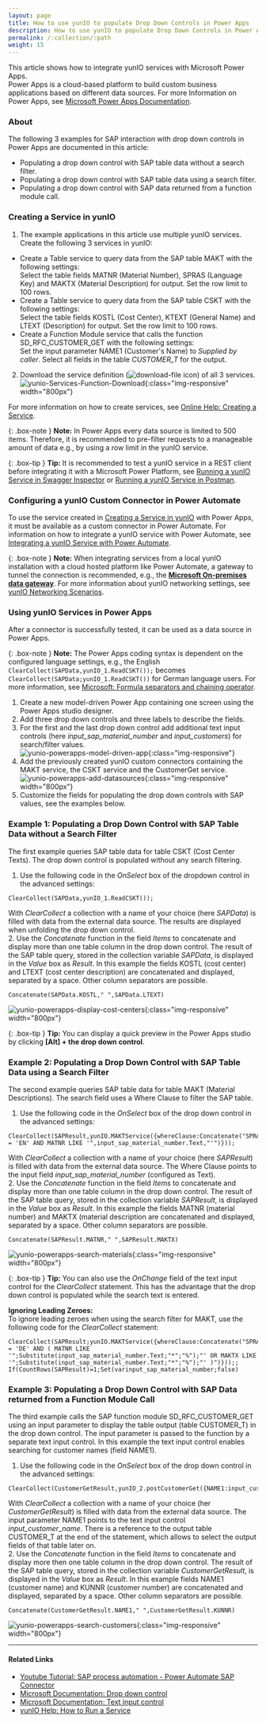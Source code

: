 ```yaml
---
layout: page
title: How to use yunIO to populate Drop Down Controls in Power Apps
description: How to use yunIO to populate Drop Down Controls in Power Apps with SAP data
permalink: /:collection/:path
weight: 15
---
```


This article shows how to integrate yunIO services with Microsoft Power Apps.<br>
Power Apps is a cloud-based platform to build custom business applications based on different data sources.
For more Information on Power Apps, see [Microsoft Power Apps Documentation](https://docs.microsoft.com/en-us/powerapps/).

### About
The following 3 examples for SAP interaction with drop down controls in Power Apps are documented in this article:
- Populating a drop down control with SAP table data without a search filter.
- Populating a drop down control with SAP table data using a search filter.
- Populating a drop down control with SAP data returned from a function module call. <!--- The input parameter\ search filter is provided by a separate input box.  -->


### Creating a Service in yunIO

1. The example applications in this article use multiple yunIO services. Create the following 3 services in yunIO: 
- Create a Table service to query data from the SAP table MAKT with the following settings:<br>
Select the table fields MATNR (Material Number), SPRAS (Language Key) and MAKTX (Material Description) for output. Set the row limit to 100 rows. <br>
- Create a Table service to query data from the SAP table CSKT with the following settings:<br>
Select the table fields KOSTL (Cost Center), KTEXT (General Name) and LTEXT (Description) for output. Set the row limit to 100 rows. <br>
- Create a Function Module service that calls the function SD_RFC_CUSTOMER_GET with the following settings:<br>
Set the input parameter NAME1 (Customer's Name) to *Supplied by caller*.
Select all fields in the table *CUSTOMER_T* for the output.<br>
2. Download the service definition (![download-file](/img/contents/yunio/download.png) icon) of all 3 services.<br>
![yunio-Services-Function-Download](/img/contents/yunio/yunio-run-services-function-download.png){:class="img-responsive" width="800px"}

For more information on how to create services, see [Online Help: Creating a Service](https://help.theobald-software.com/en/yunio/getting-started#creating-a-service).

{: .box-note }
**Note:** In Power Apps every data source is limited to 500 items. Therefore, it is recommended to pre-filter requests to a manageable amount of data e.g., by using a row limit in the yunIO service. 

{: .box-tip }
**Tip:** It is recommended to test a yunIO service in a REST client before integrating it with a Microsoft Power Platform, see [Running a yunIO Service in Swagger Inspector](https://kb.theobald-software.com/yunio/running-a-yunio-service-in-swagger-inspector) or [Running a yunIO Service in Postman](https://kb.theobald-software.com/yunio/running-a-yunio-service-in-postman). 


### Configuring a yunIO Custom Connector in Power Automate

To use the service created in [Creating a Service in yunIO](##creating-a-service-in-yunio) with Power Apps, it must be available as a custom connector in Power Automate. 
For information on how to integrate a yunIO service with Power Automate, see [Integrating a yunIO Service with Power Automate](https://kb.theobald-software.com/yunio/integrating-a-yunio-service-with-power-automate). 

{: .box-note }
**Note:** When integrating services from a local yunIO installation with a cloud hosted platform like Power Automate, a gateway to tunnel the connection is recommended, e.g., the [**Microsoft On-premises data gateway**](https://docs.microsoft.com/en-us/data-integration/gateway/).
For more information about yunIO networking settings, see [yunIO Networking Scenarios](https://kb.theobald-software.com/yunio/networking).

### Using yunIO Services in Power Apps

After a connector is successfully tested, it can be used as a data source in Power Apps. 

{: .box-note }
**Note:** The Power Apps coding syntax is dependent on the configured language settings, e.g., the English `ClearCollect(SAPData,yunIO_1.ReadCSKT());` becomes `ClearCollect(SAPData;yunIO_1.ReadCSKT())` for German language users. 
For more information, see [Microsoft: Formula separators and chaining operator](https://docs.microsoft.com/en-us/power-platform/power-fx/global#formula-separators-and-chaining-operator).

1. Create a new model-driven Power App containing one screen using the Power Apps studio designer.<br>
2. Add three drop down controls and three labels to describe the fields.
3. For the first and the last drop down control add additional text input controls (here *input_sap_material_number* and *input_customers*) for search/filter values. <br> 
![yunio-powerapps-model-driven-app](/img/contents/yunio/yunio_powerapps_modeldriven_app.png){:class="img-responsive"} 
4. Add the previously created yunIO custom connectors containing the MAKT service, the CSKT service and the CustomerGet service. <br>
![yunio-powerapps-add-datasources](/img/contents/yunio/yunio_powerapps_yunio_datasources.png){:class="img-responsive" width="800px"} 
5. Customize the fields for populating the drop down controls with SAP values, see the examples below. 

### Example 1: Populating a Drop Down Control with SAP Table Data without a Search Filter

The first example queries SAP table data for table CSKT (Cost Center Texts). The drop down control is populated without any search filtering.
1. Use the following code in the *OnSelect* box of the dropdown control in the advanced settings: 
```
ClearCollect(SAPData,yunIO_1.ReadCSKT());
```
With *ClearCollect* a collection with a name of your choice (here *SAPData*) is filled with data from the external data source.
The results are displayed when unfolding the drop down control.    
2. Use the *Concatenate* function in the field *Items* to concatenate and display more than one table column in the drop down control. 
The result of the SAP table query, stored in the collection variable *SAPData*, is displayed in the *Value* box as *Result*.
In this example the fields KOSTL (cost center) and LTEXT (cost center description) are concatenated and displayed, separated by a space. Other column separators are possible.
```
Concatenate(SAPData.KOSTL," ",SAPData.LTEXT)
```
![yunio-powerapps-display-cost-centers](/img/contents/yunio/yunio_powerapps_display_costcenters.png){:class="img-responsive" width="800px"} 

{: .box-tip }
**Tip:** You can display a quick preview in the Power Apps studio by clicking **[Alt] + the drop down control**.  

### Example 2: Populating a Drop Down Control with SAP Table Data using a Search Filter
The second example queries SAP table data for table MAKT (Material Descriptions). 
The search field uses a Where Clause to filter the SAP table. 

1. Use the following code in the *OnSelect* box of the drop down control in the advanced settings:
```
ClearCollect(SAPResult,yunIO.MAKTService({whereClause:Concatenate("SPRAS = 'EN' AND MATNR LIKE '",input_sap_material_number.Text,"'")}));
```
With *ClearCollect* a collection with a name of your choice (here *SAPResult*) is filled with data from the external data source.
The Where Clause points to the input field *input_sap_material_number* (configured as Text).    
2. Use the *Concatenate* function in the field *Items* to concatenate and display more than one table column in the drop down control. 
The result of the SAP table query, stored in the collection variable *SAPResult*, is displayed in the *Value* box as *Result*.
In this example the fields MATNR (material number) and MAKTX (material description are concatenated and displayed, separated by a space. Other column separators are possible.
```
Concatenate(SAPResult.MATNR," ",SAPResult.MAKTX)  
```
![yunio-powerapps-search-materials](/img/contents/yunio/yunio_powerapps_search_materials.png){:class="img-responsive" width="800px"} 


{: .box-tip }
**Tip:**  You can also use the *OnChange* field of the text input control for the *ClearCollect* statement. 
This has the advantage that the drop down control is populated while the search text is entered. 

**Ignoring Leading Zeroes:**<br>
To ignore leading zeroes when using the search filter for MAKT, use the following code for the *ClearCollect* statement:
```
ClearCollect(SAPResult;yunIO.MAKTService({whereClause:Concatenate("SPRAS = 'DE' AND ( MATNR LIKE '";Substitute(input_sap_material_number.Text;"*";"%");"' OR MAKTX LIKE '";Substitute(input_sap_material_number.Text;"*";"%");"' )")}));;
If(CountRows(SAPResult)=1;Set(varinput_sap_material_number;false)

```

### Example 3: Populating a Drop Down Control with SAP Data returned from a Function Module Call
The third example calls the SAP function module SD_RFC_CUSTOMER_GET using an input parameter to display the table output (table CUSTOMER_T) in the drop down control. The input parameter is passed to 
the function by a separate text input control. In this example the text input control enables searching for customer names (field NAME1).
1. Use the following code in the *OnSelect* box of the drop down control in the advanced settings:
```
ClearCollect(CustomerGetResult,yunIO_2.postCustomerGet({NAME1:input_customer_name.Text}).CUSTOMER_T);
```
With *ClearCollect* a collection with a name of your choice (her *CustomerGetResult*) is filled with data from the external data source.
The input parameter NAME1 points to the text input control *input_customer_name*. There is a reference to the output table CUSTOMER_T at the end of the statement, which allows to select the output fields of that table later on.  
2. Use the *Concatenate* function in the field *Items* to concatenate and display more then one table column in the drop down control. 
The result of the SAP table query, stored in the collection variable *CustomerGetResult*, is displayed in the *Value* box as *Result*.
In this example fields NAME1 (customer name) and KUNNR (customer number) are concatenated and displayed, separated by a space. Other column separators are possible.
```
Concatenate(CustomerGetResult.NAME1," ",CustomerGetResult.KUNNR)
```
![yunio-powerapps-search-customers](/img/contents/yunio/yunio_powerapps_search_customers.png){:class="img-responsive" width="800px"} 

******

#### Related Links
- [Youtube Tutorial: SAP process automation - Power Automate SAP Connector](https://www.youtube.com/watch?v=k_yL8Bphfus&t=2s)
- [Microsoft Documentation: Drop down control](https://docs.microsoft.com/en-us/powerapps/maker/canvas-apps/controls/control-drop-down)
- [Microsoft Documentation: Text input control](https://docs.microsoft.com/en-us/powerapps/maker/canvas-apps/controls/control-text-input)
- [yunIO Help: How to Run a Service](https://help.theobald-software.com/en/yunio#how-to-run-a-service)
